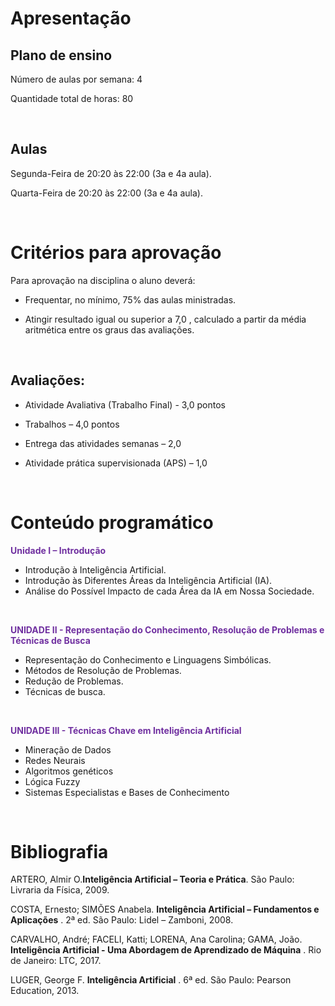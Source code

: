# Apresentação

## Plano de ensino

Número de aulas por semana: 4

Quantidade total de horas: 80

<br>

## Aulas 

Segunda-Feira de 20:20 às 22:00 (3a e 4a aula).

Quarta-Feira de 20:20 às 22:00 (3a e 4a aula).


<br>


# Critérios para aprovação

Para aprovação na disciplina o aluno deverá:

- Frequentar, no mínimo, 75% das aulas ministradas.

- Atingir resultado igual ou superior a 7,0 , calculado a partir da média aritmética entre os graus das avaliações.

<br>

## Avaliações:

* Atividade Avaliativa (Trabalho Final) - 3,0 pontos

* Trabalhos – 4,0 pontos

* Entrega das atividades semanas – 2,0

* Atividade prática supervisionada (APS) – 1,0

<br>

# Conteúdo programático

<span style="color:#7030A0"> __Unidade I – Introdução__ </span>

  * Introdução à Inteligência Artificial\.
  * Introdução às Diferentes Áreas da Inteligência Artificial \(IA\)\.
  * Análise do Possível Impacto de cada Área da IA em Nossa Sociedade\.

<br>

<span style="color:#7030A0"> __UNIDADE II \- Representação do Conhecimento\, Resolução de Problemas e Técnicas de Busca__ </span>

  * Representação do Conhecimento e Linguagens Simbólicas\.
  * Métodos de Resolução de Problemas\.
  * Redução de Problemas\.
  * Técnicas de busca\.

<br>

<span style="color:#7030A0"> __UNIDADE III \- Técnicas Chave em Inteligência Artificial__ </span>

  * Mineração de Dados
  * Redes Neurais
  * Algoritmos genéticos
  * Lógica Fuzzy
  * Sistemas Especialistas e Bases de Conhecimento    

<br>

# Bibliografia

ARTERO\, Almir O\.__Inteligência Artificial – Teoria e Prática__. São Paulo: Livraria da Física\, 2009\.

COSTA\, Ernesto; SIMÕES Anabela\. __Inteligência Artificial – Fundamentos e Aplicações__ . 2ª ed\. São Paulo: Lidel – Zamboni\, 2008\.

CARVALHO\, André; FACELI\, Katti; LORENA\, Ana Carolina; GAMA\, João\. __Inteligência Artificial \- Uma Abordagem de Aprendizado de Máquina__ . Rio de Janeiro: LTC\, 2017\.

LUGER\, George F\. __Inteligência Artificial__ . 6ª ed\. São Paulo: Pearson Education\, 2013\.
